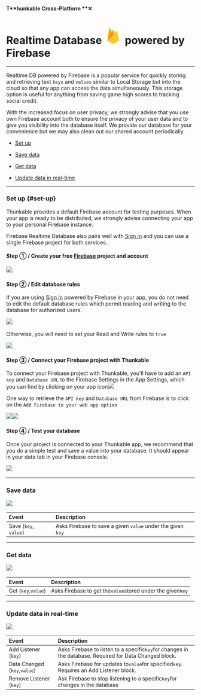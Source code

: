 #### T**hunkable Cross-Platform **✕

# Realtime Database ![](/assets/iOSviewIconFirebaseDB.png) powered by Firebase

---

Realtime DB powered by Firebase is a popular service for quickly storing and retrieving text `keys` and  `values` similar to Local Storage but into the cloud so that any app can access the data simultaneously.  This storage option is useful for anything from saving game high scores to tracking social credit.

With the increased focus on user privacy, we strongly advise that you use own Firebase account both to ensure the privacy of your user data and to give you visibility into the database itself. We provide our database for your convenience but we may also clean out our shared account periodically.

* [Set up](#set-up)

* [Save data](#save-data)

* [Get data](#get-data)

* [Update data in real-time](#update-data-in-real-time)

---

### Set up {#set-up}

Thunkable provides a default Firebase account for testing purposes. When your app is ready to be distributed, we strongly advise connecting your app to your personal Firebase instance.

Firebase Realtime Database also pairs well with [Sign in](/ios/components/screen-layout/authentication/sign-in.md) and you can use a single Firebase project for both services.

#### Step ① / Create your free [Firebase](https://firebase.google.com/) project and account

#### ![](/assets/firebase-✕-fig-3.png)

#### Step ② / Edit database rules

If you are using [Sign In](/x/components/security/sign-in.md) powered by Firebase in your app, you do not need to edit the default database rules which permit reading and writing to the database for authorized users.

![](/assets/firebase-✕-fig-7.png)

Otherwise, you will need to set your Read and Write rules to `true`

![](/assets/firebase-✕-fig-8.png)

#### Step ③ / Connect your Firebase project with Thunkable

To connect your Firebase project with Thunkable, you'll have to add an `API key` and `Database URL` to the Firebase Settings in the App Settings, which you can find by clicking on your app icon![](/assets/firebase-✕-fig-6.png)

One way to retrieve the `API key` and `Database URL` from Firebase is to click on the `Add Firebase to your web app option`

![](/assets/firebase-✕-fig-2.png)![](/assets/firebase-✕-fig-9.png)

#### Step ④ / Test your database

Once your project is connected to your Thunkable app, we recommend that you do a simple test and save a value into your database. It should appear in your data tab in your Firebase console.

![](/assets/firebase-✕-fig-10.png)

---

### Save data

![](/assets/firebase-✕-fig-11.png)

| Event | Description |
| :--- | :--- |
| Save \(`key`, `value`\) | Asks Firebase to save a given `value` under the given `key` |

---

### Get data

![](/assets/firebase-✕-fig-12.png)

| Event | Description |
| :--- | :--- |
| Get \(`key`,`value`\) | Asks Firebase to get the`value`stored under the given`key` |

---

### Update data in real-time

![](/assets/firebase-✕-fig-13.png)

| Event | Description |
| :--- | :--- |
| Add Listener \(`key`\) | Asks Firebase to listen to a specific`key`for changes in the database. Required for Data Changed block. |
| Data Changed \(`key`,`value`\) | Asks Firebase for updates to`value`for specified`key`. Requires an Add Listener block. |
| Remove Listener \(`key`\) | Ask Firebase to stop listening to a specific`key`for changes in the database |



